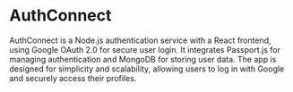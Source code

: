 # AuthConnect
AuthConnect is a Node.js authentication service with a React frontend, using Google OAuth 2.0 for secure user login. It integrates Passport.js for managing authentication and MongoDB for storing user data. The app is designed for simplicity and scalability, allowing users to log in with Google and securely access their profiles.
